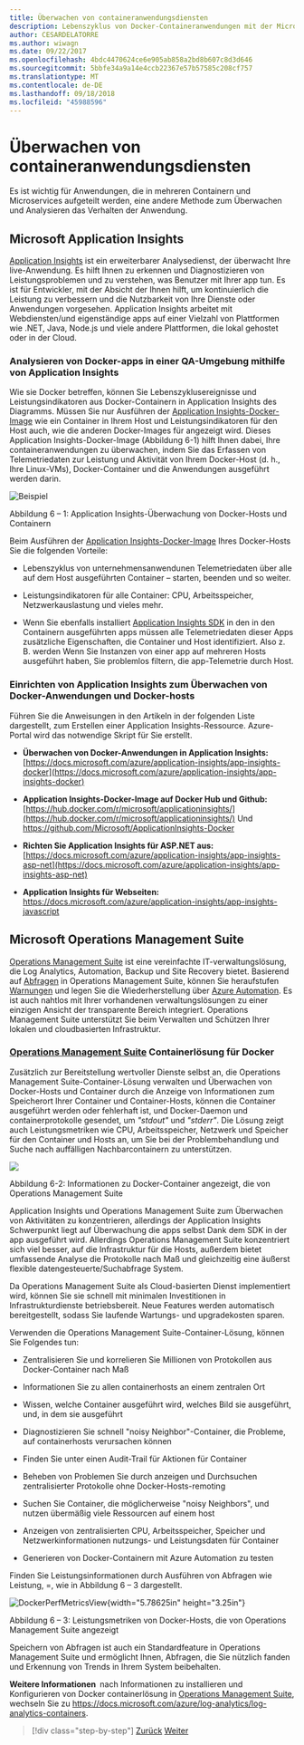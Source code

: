 ```yaml
---
title: Überwachen von containeranwendungsdiensten
description: Lebenszyklus von Docker-Containeranwendungen mit der Microsoft-Plattform und Tools
author: CESARDELATORRE
ms.author: wiwagn
ms.date: 09/22/2017
ms.openlocfilehash: 4bdc4470624ce6e905ab858a2bd8b607c8d3d646
ms.sourcegitcommit: 5bbfe34a9a14e4ccb22367e57b57585c208cf757
ms.translationtype: MT
ms.contentlocale: de-DE
ms.lasthandoff: 09/18/2018
ms.locfileid: "45988596"
---
```

# <a name="monitor-containerized-application-services"></a>Überwachen von containeranwendungsdiensten

Es ist wichtig für Anwendungen, die in mehreren Containern und Microservices aufgeteilt werden, eine andere Methode zum Überwachen und Analysieren das Verhalten der Anwendung.

## <a name="microsoft-application-insights"></a>Microsoft Application Insights

[Application Insights](https://docs.microsoft.com/azure/application-insights/app-insights-overview) ist ein erweiterbarer Analysedienst, der überwacht Ihre live-Anwendung. Es hilft Ihnen zu erkennen und Diagnostizieren von Leistungsproblemen und zu verstehen, was Benutzer mit Ihrer app tun. Es ist für Entwickler, mit der Absicht der Ihnen hilft, um kontinuierlich die Leistung zu verbessern und die Nutzbarkeit von Ihre Dienste oder Anwendungen vorgesehen. Application Insights arbeitet mit Webdiensten/und eigenständige apps auf einer Vielzahl von Plattformen wie .NET, Java, Node.js und viele andere Plattformen, die lokal gehostet oder in der Cloud.

### <a name="analyzing-docker-apps-in-qa-environments-using-application-insights"></a>Analysieren von Docker-apps in einer QA-Umgebung mithilfe von Application Insights

Wie sie Docker betreffen, können Sie Lebenszyklusereignisse und Leistungsindikatoren aus Docker-Containern in Application Insights des Diagramms. Müssen Sie nur Ausführen der [Application Insights-Docker-Image](https://hub.docker.com/r/microsoft/applicationinsights/) wie ein Container in Ihrem Host und Leistungsindikatoren für den Host auch, wie die anderen Docker-Images für angezeigt wird. Dieses Application Insights-Docker-Image (Abbildung 6-1) hilft Ihnen dabei, Ihre containeranwendungen zu überwachen, indem Sie das Erfassen von Telemetriedaten zur Leistung und Aktivität von Ihrem Docker-Host (d. h., Ihre Linux-VMs), Docker-Container und die Anwendungen ausgeführt werden darin.

![Beispiel](./media/image1.png)

Abbildung 6 – 1: Application Insights-Überwachung von Docker-Hosts und Containern

Beim Ausführen der [Application Insights-Docker-Image](https://hub.docker.com/r/microsoft/applicationinsights/) Ihres Docker-Hosts Sie die folgenden Vorteile:

-   Lebenszyklus von unternehmensanwendunen Telemetriedaten über alle auf dem Host ausgeführten Container – starten, beenden und so weiter.

-   Leistungsindikatoren für alle Container: CPU, Arbeitsspeicher, Netzwerkauslastung und vieles mehr.

-   Wenn Sie ebenfalls installiert [Application Insights SDK](https://docs.microsoft.com/azure/application-insights/app-insights-asp-net) in den in den Containern ausgeführten apps müssen alle Telemetriedaten dieser Apps zusätzliche Eigenschaften, die Container und Host identifiziert. Also z. B. werden Wenn Sie Instanzen von einer app auf mehreren Hosts ausgeführt haben, Sie problemlos filtern, die app-Telemetrie durch Host.

### <a name="setting-up-application-insights-to-monitor-docker-applications-and-docker-hosts"></a>Einrichten von Application Insights zum Überwachen von Docker-Anwendungen und Docker-hosts

Führen Sie die Anweisungen in den Artikeln in der folgenden Liste dargestellt, zum Erstellen einer Application Insights-Ressource. Azure-Portal wird das notwendige Skript für Sie erstellt.

-   **Überwachen von Docker-Anwendungen in Application Insights:**  [https://docs.microsoft.com/azure/application-insights/app-insights-docker](https://docs.microsoft.com/azure/application-insights/app-insights-docker)

-   **Application Insights-Docker-Image auf Docker Hub und Github:**  
[https://hub.docker.com/r/microsoft/applicationinsights/](https://hub.docker.com/r/microsoft/applicationinsights/) Und <https://github.com/Microsoft/ApplicationInsights-Docker>

-   **Richten Sie Application Insights für ASP.NET aus:**  
[https://docs.microsoft.com/azure/application-insights/app-insights-asp-net](https://docs.microsoft.com/azure/application-insights/app-insights-asp-net)

-   **Application Insights für Webseiten:**  
<https://docs.microsoft.com/azure/application-insights/app-insights-javascript>

## <a name="microsoft-operations-management-suite"></a>Microsoft Operations Management Suite

[Operations Management Suite](https://microsoft.com/oms) ist eine vereinfachte IT-verwaltungslösung, die Log Analytics, Automation, Backup und Site Recovery bietet. Basierend auf [Abfragen](https://blogs.technet.microsoft.com/msoms/2016/01/21/easy-microsoft-operations-management-suite-search-queries/) in Operations Management Suite, können Sie heraufstufen [Warnungen](https://docs.microsoft.com/azure/operations-management-suite/operations-management-suite-monitoring-alerts) und legen Sie die Wiederherstellung über [Azure Automation](https://docs.microsoft.com/azure/automation/). Es ist auch nahtlos mit Ihrer vorhandenen verwaltungslösungen zu einer einzigen Ansicht der transparente Bereich integriert. Operations Management Suite unterstützt Sie beim Verwalten und Schützen Ihrer lokalen und cloudbasierten Infrastruktur.

### <a name="operations-management-suitehttpsmicrosoftcomoms-container-solution-for-docker"></a>[Operations Management Suite](https://microsoft.com/oms) Containerlösung für Docker

Zusätzlich zur Bereitstellung wertvoller Dienste selbst an, die Operations Management Suite-Container-Lösung verwalten und Überwachen von Docker-Hosts und Container durch die Anzeige von Informationen zum Speicherort Ihrer Container und Container-Hosts, können die Container ausgeführt werden oder fehlerhaft ist, und Docker-Daemon und containerprotokolle gesendet, um *"stdout"* und *"stderr"*. Die Lösung zeigt auch Leistungsmetriken wie CPU, Arbeitsspeicher, Netzwerk und Speicher für den Container und Hosts an, um Sie bei der Problembehandlung und Suche nach auffälligen Nachbarcontainern zu unterstützen.

![](./media/image2.png)

Abbildung 6-2: Informationen zu Docker-Container angezeigt, die von Operations Management Suite

Application Insights und Operations Management Suite zum Überwachen von Aktivitäten zu konzentrieren, allerdings der Application Insights Schwerpunkt liegt auf Überwachung die apps selbst Dank dem SDK in der app ausgeführt wird. Allerdings Operations Management Suite konzentriert sich viel besser, auf die Infrastruktur für die Hosts, außerdem bietet umfassende Analyse die Protokolle nach Maß und gleichzeitig eine äußerst flexible datengesteuerte/Suchabfrage System.

Da Operations Management Suite als Cloud-basierten Dienst implementiert wird, können Sie sie schnell mit minimalen Investitionen in Infrastrukturdienste betriebsbereit. Neue Features werden automatisch bereitgestellt, sodass Sie laufende Wartungs- und upgradekosten sparen.

Verwenden die Operations Management Suite-Container-Lösung, können Sie Folgendes tun:

-   Zentralisieren Sie und korrelieren Sie Millionen von Protokollen aus Docker-Container nach Maß

-   Informationen Sie zu allen containerhosts an einem zentralen Ort

-   Wissen, welche Container ausgeführt wird, welches Bild sie ausgeführt, und, in dem sie ausgeführt

-   Diagnostizieren Sie schnell "noisy Neighbor"-Container, die Probleme, auf containerhosts verursachen können

-   Finden Sie unter einen Audit-Trail für Aktionen für Container

-   Beheben von Problemen Sie durch anzeigen und Durchsuchen zentralisierter Protokolle ohne Docker-Hosts-remoting

-   Suchen Sie Container, die möglicherweise "noisy Neighbors", und nutzen übermäßig viele Ressourcen auf einem host

-   Anzeigen von zentralisierten CPU, Arbeitsspeicher, Speicher und Netzwerkinformationen nutzungs- und Leistungsdaten für Container

-   Generieren von Docker-Containern mit Azure Automation zu testen

Finden Sie Leistungsinformationen durch Ausführen von Abfragen wie Leistung, =, wie in Abbildung 6 – 3 dargestellt.

![DockerPerfMetricsView](./media/image3.png){width="5.78625in" height="3.25in"}

Abbildung 6 – 3: Leistungsmetriken von Docker-Hosts, die von Operations Management Suite angezeigt

Speichern von Abfragen ist auch ein Standardfeature in Operations Management Suite und ermöglicht Ihnen, Abfragen, die Sie nützlich fanden und Erkennung von Trends in Ihrem System beibehalten.

**Weitere Informationen** nach Informationen zu installieren und Konfigurieren von Docker containerlösung in [Operations Management Suite](https://microsoft.com/oms), wechseln Sie zu <https://docs.microsoft.com/azure/log-analytics/log-analytics-containers>.

>[!div class="step-by-step"]
[Zurück](manage-production-docker-environments.md)
[Weiter](../key-takeaways/index.md)
